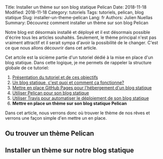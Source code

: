 Title: Installer un thème sur son blog statique Pelican
Date: 2018-11-18
Modified: 2018-11-18
Category: tutoriels
Tags: tutoriels, pelican, blog statique
Slug: installer-un-theme-pelican
Lang: fr
Authors: Julien Nuellas
Summary: Découvrez comment installer un thème sur son blog Pelican

Notre blog est désormais installé et déployé et il est désormais possible d'écrire tous les articles souhaités.
Seulement, le thème principal n'est pas vraiment attractif et il serait sympa d'avoir la possibilité de le changer. C'est ce que nous allons découvrir dans cet article.

Cet artcile est la sicième partie d'un tutoriel dédié à la mise en place d'un blog statique. Dans cette logique, je me permets de rappeler la structure globale de ce tutoriel:

1. [Présentation du tutoriel et de ces objectifs]({filename}tuto_pelican_0_introduction.md)
2. [Un blog statique, c'est quoi et comment ça fonctionne?]({filename}tuto_pelican_1_whats_blog_statique.md)
3. [Mettre en place GitHub Pages pour l'hébergement d'un blog statique]({filename}tuto_pelican_2_githubpages_setup.md)
4. [Utiliser Pelican pour son blog statique]({filename}tuto_pelican_3_installer_pelican.md)
5. [Utiliser Travis pour automatiser le déploiement de son blog statique]({filename}tuto_pelican_4_installer_travis.md)
6. **Mettre en place un thème sur son blog statique Pelican**

Dans cet article, nous verrons donc où trouver le thème de nos rêves et verrons une façon simple d'en mettre un en place.

## Ou trouver un thème Pelican

## Installer un thème sur notre blog statique

